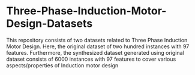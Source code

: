 # Three-Phase-Induction-Motor-Design-Datasets
This repository consists of two datasets related to Three Phase Induction Motor Design.
Here, the original dataset of two hundred instances with 97 features. Furthermore, the synthesized dataset generated using original dataset consists of 6000 instances with 97 features to cover various aspects/properties of Induction motor design 
